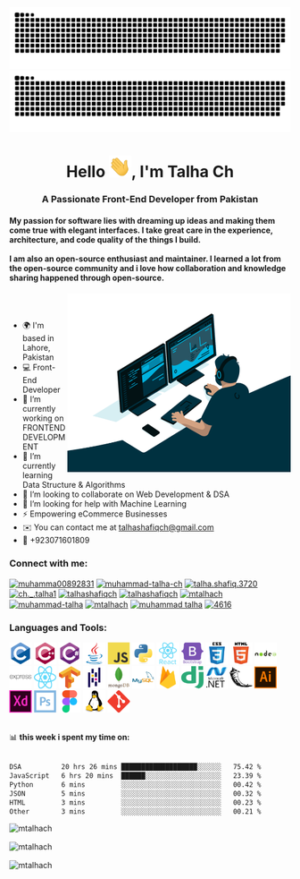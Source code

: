 <p dir="auto"><a target="_blank" rel="noopener noreferrer" href="https://raw.githubusercontent.com/platane/platane/output/github-contribution-grid-snake-dark.svg#gh-dark-mode-only"><img src="https://raw.githubusercontent.com/platane/platane/output/github-contribution-grid-snake-dark.svg#gh-dark-mode-only" alt="github contribution grid snake animation" style="max-width: 100%;"></a><a target="_blank" rel="noopener noreferrer" href="https://raw.githubusercontent.com/platane/platane/output/github-contribution-grid-snake.svg#gh-light-mode-only"><img src="https://raw.githubusercontent.com/platane/platane/output/github-contribution-grid-snake.svg#gh-light-mode-only" alt="github contribution grid snake animation" style="max-width: 100%;"></a></p>

<h1 align="center">Hello <img src="https://github.com/mtalhach/mtalhach/blob/main/hello.gif" style="width:40px; display:inline-block;" data-target="animated-image.originalImage">, I'm Talha Ch</h1>

<h3 align="center">A Passionate Front-End Developer from Pakistan</h3>

<h4>My passion for software lies with dreaming up ideas and making them come true with elegant interfaces. I take great care in the experience, architecture, and code quality of the things I build.<br> <br>
I am also an open-source enthusiast and maintainer. I learned a lot from the open-source community and i love how collaboration and knowledge sharing happened through open-source.</h4>

<img align="right" alt="GIF" src="https://github.com/mtalhach/mtalhach/blob/main/code.gif" height="320" style="width: 400px; display: inline-block;" data-target="animated-image.originalImage"><br> <br>

- 🌍  I'm based in Lahore, Pakistan
- 💻 Front-End Developer
- 🔭 I’m currently working on FRONTEND DEVELOPMENT
- 🌱 I’m currently learning Data Structure & Algorithms 
- 👯 I’m looking to collaborate on Web Development & DSA
- 🤔 I’m looking for help with Machine Learning
- ⚡ Empowering eCommerce Businesses
- ✉️  You can contact me at talhashafiqch@gmail.com
- 📱 +923071601809


<h3 align="left">Connect with me:</h3>
<p align="left">
<a href="https://twitter.com/muhamma00892831" target="blank"><img align="center" src="https://raw.githubusercontent.com/rahuldkjain/github-profile-readme-generator/master/src/images/icons/Social/twitter.svg" alt="muhamma00892831" height="30" width="40" /></a>
<a href="https://linkedin.com/in/muhammad-talha-ch" target="blank"><img align="center" src="https://raw.githubusercontent.com/rahuldkjain/github-profile-readme-generator/master/src/images/icons/Social/linked-in-alt.svg" alt="muhammad-talha-ch" height="30" width="40" /></a>
<a href="https://fb.com/talha.shafiq.3720" target="blank"><img align="center" src="https://raw.githubusercontent.com/rahuldkjain/github-profile-readme-generator/master/src/images/icons/Social/facebook.svg" alt="talha.shafiq.3720" height="30" width="40" /></a>
<a href="https://instagram.com/ch._.talha1" target="blank"><img align="center" src="https://raw.githubusercontent.com/rahuldkjain/github-profile-readme-generator/master/src/images/icons/Social/instagram.svg" alt="ch._.talha1" height="30" width="40" /></a>
<a href="https://www.hackerrank.com/talhashafiqch" target="blank"><img align="center" src="https://raw.githubusercontent.com/rahuldkjain/github-profile-readme-generator/master/src/images/icons/Social/hackerrank.svg" alt="talhashafiqch" height="30" width="40" /></a>
<a href="https://www.leetcode.com/talhashafiqch" target="blank"><img align="center" src="https://raw.githubusercontent.com/rahuldkjain/github-profile-readme-generator/master/src/images/icons/Social/leet-code.svg" alt="talhashafiqch" height="30" width="40" /></a>
  <a href="https://codepen.io/mtalhach" target="blank"><img align="center" src="https://raw.githubusercontent.com/rahuldkjain/github-profile-readme-generator/master/src/images/icons/Social/codepen.svg" alt="mtalhach" height="30" width="40" /></a>
<a href="https://stackoverflow.com/users/16414158/muhammad-talha" target="blank"><img align="center" src="https://raw.githubusercontent.com/rahuldkjain/github-profile-readme-generator/master/src/images/icons/Social/stack-overflow.svg" alt="muhammad-talha" height="30" width="40" /></a>
<a href="https://codesandbox.com/mtalhach" target="blank"><img align="center" src="https://raw.githubusercontent.com/rahuldkjain/github-profile-readme-generator/master/src/images/icons/Social/codesandbox.svg" alt="mtalhach" height="30" width="40" /></a>
  <a href="https://www.youtube.com/c/muhammad talha" target="blank"><img align="center" src="https://raw.githubusercontent.com/rahuldkjain/github-profile-readme-generator/master/src/images/icons/Social/youtube.svg" alt="muhammad talha" height="30" width="40" /></a>
<a href="https://discord.gg/4616" target="blank"><img align="center" src="https://raw.githubusercontent.com/rahuldkjain/github-profile-readme-generator/master/src/images/icons/Social/discord.svg" alt="4616" height="30" width="40" /></a>
</p>



<h3 align="left">Languages and Tools:</h3>
<code"><a target="_blank" rel="noopener noreferrer" href="https://github.com/mtalhach/Array-In-C-DSA-"><img src="https://github.com/mtalhach/mtalhach/blob/main/images/c-original.jpg" style="width:40px;height:40px"></a></code>
<code><a target="_blank" rel="noopener noreferrer" href="https://github.com/mtalhach/2D-Array-In-c-DSA-"><img src="https://github.com/mtalhach/mtalhach/blob/main/images/cplusplus-original.jpg" style="width:40px;height:40px"></a></code>
<code><a target="_blank" rel="noopener noreferrer" href="https://github.com/mtalhach/mtalhach/blob/main/images/csharp-original.jpg"><img src="https://github.com/mtalhach/mtalhach/blob/main/images/csharp-original.jpg" style="width:40px;height:40px"></a></code>
<code><a target="_blank" rel="noopener noreferrer" href="https://github.com/mtalhach/JAVA/tree/master/src"><img src="https://github.com/mtalhach/mtalhach/blob/main/images/java-original.jpg" style="width:40px;height:40px"></a></code>
<code><a target="_blank" rel="noopener noreferrer" href="https://github.com/mtalhach/js"><img src="https://github.com/mtalhach/mtalhach/blob/main/images/javascript-original.jpg" style="width:40px;height:40px"></a></code>
<code><a target="_blank" rel="noopener noreferrer" href="https://github.com/mtalhach/mtalhach/blob/main/images/python-original.jpg"><img src="https://github.com/mtalhach/mtalhach/blob/main/images/python-original.jpg" style="width:40px;height:40px"></a></code>
<code><a target="_blank" rel="noopener noreferrer" href="https://github.com/mtalhach/mtalhach/blob/main/images/react-original-wordmark.jpg"><img src="https://github.com/mtalhach/mtalhach/blob/main/images/react-original-wordmark.jpg" style="width:40px;height:40px"></a></code>
<code><a target="_blank" rel="noopener noreferrer" href="https://github.com/mtalhach/BootStrap"><img src="https://github.com/mtalhach/mtalhach/blob/main/images/bootstrap-plain-wordmark.jpg" style="width:40px;height:40px"></a></code>
<code><a target="_blank" rel="noopener noreferrer" href="https://github.com/mtalhach/CSS-Web-Development-"><img src="https://github.com/mtalhach/mtalhach/blob/main/images/css3-original-wordmark.jpg" style="width:40px;height:40px"></a></code>
<code><a target="_blank" rel="noopener noreferrer" href="https://github.com/mtalhach/HTML-Web-Development-"><img src="https://github.com/mtalhach/mtalhach/blob/main/images/html5-original-wordmark.jpg" style="width:40px;height:40px"></a></code>
<code><a target="_blank" rel="noopener noreferrer" href="https://github.com/mtalhach/mtalhach/blob/main/images/nodejs-original-wordmark.jpg"><img src="https://github.com/mtalhach/mtalhach/blob/main/images/nodejs-original-wordmark.jpg" style="width:40px;height:40px"></a></code>
<code><a target="_blank" rel="noopener noreferrer" href="https://github.com/mtalhach/mtalhach/blob/main/images/express-original-wordmark.jpg"><img src="https://github.com/mtalhach/mtalhach/blob/main/images/express-original-wordmark.jpg" style="width:40px;height:40px"></a></code>
<code><a target="_blank" rel="noopener noreferrer" href="https://github.com/mtalhach/mtalhach/blob/main/images/header_logo.jpg"><img src="https://github.com/mtalhach/mtalhach/blob/main/images/header_logo.jpg" style="width:40px;height:40px"></a></code>
<code><a target="_blank" rel="noopener noreferrer" href="https://github.com/mtalhach/mtalhach/blob/main/images/tensorflow-icon.jpg"><img src="https://github.com/mtalhach/mtalhach/blob/main/images/tensorflow-icon.jpg" style="width:40px;height:40px"></a></code>
<code><a target="_blank" rel="noopener noreferrer" href="https://github.com/mtalhach/mtalhach/blob/main/images/pandas-original.jpg"><img src="https://github.com/mtalhach/mtalhach/blob/main/images/pandas-original.jpg" style="width:40px;height:40px"></a></code>
<code><a target="_blank" rel="noopener noreferrer" href="https://github.com/mtalhach/mtalhach/blob/main/images/mongodb-original-wordmark.jpg"><img src="https://github.com/mtalhach/mtalhach/blob/main/images/mongodb-original-wordmark.jpg" style="width:40px;height:40px"></a></code>
<code><a target="_blank" rel="noopener noreferrer" href="https://github.com/mtalhach/mtalhach/blob/main/images/mysql-original-wordmark.jpg"><img src="https://github.com/mtalhach/mtalhach/blob/main/images/mysql-original-wordmark.jpg" style="width:40px;height:40px"></a></code>
<code><a target="_blank" rel="noopener noreferrer" href="https://github.com/mtalhach/mtalhach/blob/main/images/firebase-icon.jpg"><img src="https://github.com/mtalhach/mtalhach/blob/main/images/firebase-icon.jpg" style="width:40px;height:40px"></a></code>
<code><a target="_blank" rel="noopener noreferrer" href="https://github.com/mtalhach/mtalhach/blob/main/images/django.jpg"><img src="https://github.com/mtalhach/mtalhach/blob/main/images/django.jpg" style="width:40px;height:40px"></a></code>
<code><a target="_blank" rel="noopener noreferrer" href="https://github.com/mtalhach/mtalhach/blob/main/images/dot-net-original-wordmark.jpg"><img src="https://github.com/mtalhach/mtalhach/blob/main/images/dot-net-original-wordmark.jpg" style="width:40px;height:40px"></a></code>
<code><a target="_blank" rel="noopener noreferrer" href="https://github.com/mtalhach/mtalhach/blob/main/images/pocoo_flask-icon.jpg"><img src="https://github.com/mtalhach/mtalhach/blob/main/images/pocoo_flask-icon.jpg" style="width:40px;height:40px"></a></code>
<code><a target="_blank" rel="noopener noreferrer" href="https://github.com/mtalhach/mtalhach/blob/main/images/adobe_illustrator-icon.jpg"><img src="https://github.com/mtalhach/mtalhach/blob/main/images/adobe_illustrator-icon.jpg" style="width:40px;height:40px"></a></code>
<code><a target="_blank" rel="noopener noreferrer" href="https://github.com/mtalhach/mtalhach/blob/main/images/adobe-xd.jpg"><img src="https://github.com/mtalhach/mtalhach/blob/main/images/adobe-xd.jpg" style="width:40px;height:40px"></a></code>
<code><a target="_blank" rel="noopener noreferrer" href="https://github.com/mtalhach/mtalhach/blob/main/images/photoshop-line.jpg"><img src="https://github.com/mtalhach/mtalhach/blob/main/images/photoshop-line.jpg" style="width:40px;height:40px"></a></code>
<code><a target="_blank" rel="noopener noreferrer" href="https://www.figma.com/files/recent?fuid=1093636169233125088"><img src="https://github.com/mtalhach/mtalhach/blob/main/images/figma-icon.jpg" style="width:40px;height:40px"></a></code>
<code><a target="_blank" rel="noopener noreferrer" href="https://www.linux.org/"><img src="https://github.com/mtalhach/mtalhach/blob/main/images/linux-original.jpg" style="width:40px;height:40px"></a></code>
<code><a target="_blank" rel="noopener noreferrer" href="https://github.com/mtalhach"><img src="https://github.com/mtalhach/mtalhach/blob/main/images/git-scm-icon.jpg" style="width:40px;height:40px"></a></code> <br><br>


<p>📊 <strong> this week i spent my time on:</strong></p>
<div class="snippet-clipboard-content"><pre class="notranslate"><code>
DSA          20 hrs 26 mins ███████████████████░░░░░░   75.42 %
JavaScript   6 hrs 20 mins  ██████░░░░░░░░░░░░░░░░░░░   23.39 % 
Python       6 mins         ░░░░░░░░░░░░░░░░░░░░░░░░░   00.42 %
JSON         5 mins         ░░░░░░░░░░░░░░░░░░░░░░░░░   00.32 %
HTML         3 mins         ░░░░░░░░░░░░░░░░░░░░░░░░░   00.23 %
Other        3 mins         ░░░░░░░░░░░░░░░░░░░░░░░░░   00.21 %
</code></pre></div>

<p><img src="https://github-readme-stats.vercel.app/api/top-langs?username=mtalhach&show_icons=true&locale=en&layout=compact" alt="mtalhach" /></p>

<p><img align="center" src="https://github-readme-stats.vercel.app/api?username=mtalhach&show_icons=true&locale=en" alt="mtalhach" /></p>

<p><img align="center" src="https://github-readme-streak-stats.herokuapp.com/?user=mtalhach&" alt="mtalhach" /></p>
